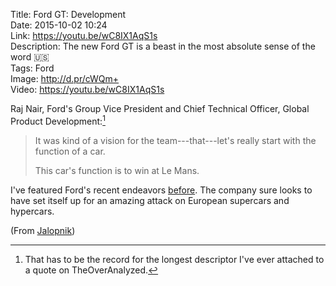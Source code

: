 Title: Ford GT: Development  
Date: 2015-10-02 10:24  
Link: https://youtu.be/wC8IX1AqS1s  
Description: The new Ford GT is a beast in the most absolute sense of the word 🇺🇸  
Tags: Ford  
Image: http://d.pr/cWQm+  
Video: https://youtu.be/wC8IX1AqS1s  

Raj Nair, Ford's Group Vice President and Chief Technical Officer, Global Product Development:[^1]

> It was kind of a vision for the team---that---let's really start with the function of a car.
>
> This car's function is to win at Le Mans.

I've featured Ford's recent endeavors [before][1]. The company sure looks to have set itself up for an amazing attack on European supercars and hypercars. 

(From [Jalopnik][2])

[^1]: That has to be the record for the longest descriptor I've ever attached to a quote on TheOverAnalyzed.

[1]: /2015/6/3/ford-mustang-shelby-gt350s-glorious-flat-plane-crank-v8 "My take on the 2015 GT350"
[2]: http://jalopnik.com/the-2016-ford-gt-is-the-coolest-thing-since-liquid-nitr-1734274463 "Jalopnik on the 2016 Ford GT"